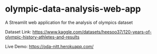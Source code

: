 # olympic-data-analysis-web-app
A Streamlit web application for the analysis of olympics dataset

Dataset Link: https://www.kaggle.com/datasets/heesoo37/120-years-of-olympic-history-athletes-and-results

Live Demo: https://oda-nitt.herokuapp.com/
